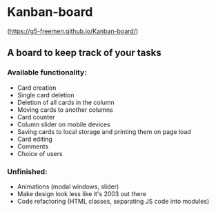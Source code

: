 # Kanban-board 
(https://g5-freemen.github.io/Kanban-board/)

## A board to keep track of your tasks

### Available functionality:
* Card creation
* Single card deletion
* Deletion of all cards in the column
* Moving cards to another columns
* Card counter
* Column slider on mobile devices
* Saving cards to local storage and printing them on page load
* Card editing
* Comments
* Choice of users

### Unfinished: 
* Animations (modal windows, slider)
* Make design look less like it's 2003 out there 
* Code refactoring (HTML classes, separating JS code into modules)
